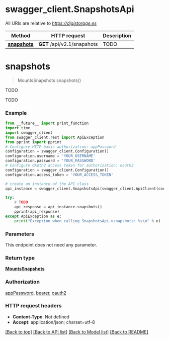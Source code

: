 # swagger_client.SnapshotsApi

All URIs are relative to *https://digistorage.es*

Method | HTTP request | Description
------------- | ------------- | -------------
[**snapshots**](SnapshotsApi.md#snapshots) | **GET** /api/v2.1/snapshots | TODO

# **snapshots**
> MountsSnapshots snapshots()

TODO

TODO

### Example
```python
from __future__ import print_function
import time
import swagger_client
from swagger_client.rest import ApiException
from pprint import pprint
# Configure HTTP basic authorization: appPassword
configuration = swagger_client.Configuration()
configuration.username = 'YOUR_USERNAME'
configuration.password = 'YOUR_PASSWORD'
# Configure OAuth2 access token for authorization: oauth2
configuration = swagger_client.Configuration()
configuration.access_token = 'YOUR_ACCESS_TOKEN'

# create an instance of the API class
api_instance = swagger_client.SnapshotsApi(swagger_client.ApiClient(configuration))

try:
    # TODO
    api_response = api_instance.snapshots()
    pprint(api_response)
except ApiException as e:
    print("Exception when calling SnapshotsApi->snapshots: %s\n" % e)
```

### Parameters
This endpoint does not need any parameter.

### Return type

[**MountsSnapshots**](MountsSnapshots.md)

### Authorization

[appPassword](../README.md#appPassword), [bearer](../README.md#bearer), [oauth2](../README.md#oauth2)

### HTTP request headers

 - **Content-Type**: Not defined
 - **Accept**: application/json; charset=utf-8

[[Back to top]](#) [[Back to API list]](../README.md#documentation-for-api-endpoints) [[Back to Model list]](../README.md#documentation-for-models) [[Back to README]](../README.md)

